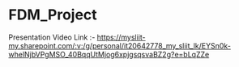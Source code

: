 # FDM_Project

Presentation Video Link :- https://mysliit-my.sharepoint.com/:v:/g/personal/it20642778_my_sliit_lk/EYSn0k-whelNjbVPgMSO_40BqqUtMjog6xpjgsqsvaBZ2g?e=bLqZZe
